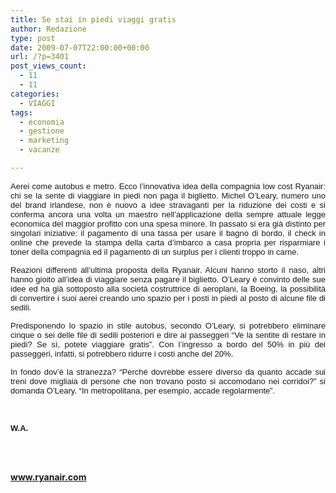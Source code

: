 ```yaml
---
title: Se stai in piedi viaggi gratis
author: Redazione
type: post
date: 2009-07-07T22:00:00+00:00
url: /?p=3401
post_views_count:
  - 11
  - 11
categories:
  - VIAGGI
tags:
  - economia
  - gestione
  - marketing
  - vacanze

---
```

<p align="justify" style="margin&#45;bottom: 0cm">
  <font face="Tahoma, sans&#45;serif"><font size="2">Aerei come autobus e metro. Ecco l&#8217;innovativa idea della compagnia low cost Ryanair: chi se la sente di viaggiare in piedi non paga il biglietto. Michel O&#8217;Leary, numero uno del brand irlandese, non &egrave; nuovo a idee stravaganti per la riduzione dei costi e si conferma ancora una volta un maestro nell&#8217;applicazione della sempre attuale legge economica del maggior profitto con una spesa minore. In passato si era gi&agrave; distinto per singolari iniziative: il pagamento di una tassa per usare il bagno di bordo, il check in online che prevede la stampa della carta d&#8217;imbarco a casa propria per risparmiare i toner della compagnia ed il pagamento di un surplus per i clienti troppo in carne. </font></font>
</p>

<p align="justify" style="margin&#45;bottom: 0cm">
  <font face="Tahoma, sans&#45;serif"><font size="2">Reazioni differenti all&#8217;ultima proposta della Ryanair. Alcuni hanno storto il naso, altri hanno gioito all&#8217;idea di viaggiare senza pagare il biglietto. O&#8217;Leary &egrave; convinto delle sue idee ed ha gi&agrave; sottoposto alla societ&agrave; costruttrice di aeroplani, la Boeing, la possibilit&agrave; di convertire i suoi aerei creando uno spazio per i posti in piedi al posto di alcune file di sedili. </font></font>
</p>

<p align="justify" style="margin&#45;bottom: 0cm">
  <font face="Tahoma, sans&#45;serif"><font size="2">Predisponendo lo spazio in stile autobus, secondo O&#8217;Leary, si potrebbero eliminare cinque o sei delle file di sedili posteriori e dire ai passeggeri &ldquo;Ve la sentite di restare in piedi? Se s&igrave;, potete viaggiare gratis&rdquo;. Con l&#8217;ingresso a bordo del 50% in pi&ugrave; dei passeggeri, infatti, si potrebbero ridurre i costi anche del 20%. </font></font>
</p>

<p align="justify" style="margin&#45;bottom: 0cm">
  <font face="Tahoma, sans&#45;serif"><font size="2">In fondo dov&#8217;&egrave; la stranezza? &ldquo;Perch&eacute; dovrebbe essere diverso da quanto accade sui treni dove migliaia di persone che non trovano posto si accomodano nei corridoi?&rdquo; si domanda O&#8217;Leary. &ldquo;In metropolitana, per esempio, accade regolarmente&rdquo;.</font></font>
</p>

<p align="justify" style="margin&#45;bottom: 0cm">
  &nbsp;
</p>

<p align="justify" style="margin&#45;bottom: 0cm">
  <font face="Tahoma, sans&#45;serif"><font size="2"><strong>W.A.</strong></font></font>
</p>

<p align="justify" style="margin&#45;bottom: 0cm">
  <a href="https://www.ryanair.com"><br type="_moz" /><br /> </a>
</p>

<p align="justify" style="margin&#45;bottom: 0cm">
  <a href="https://www.ryanair.com"><strong>www.ryanair.com</strong></a>
</p>